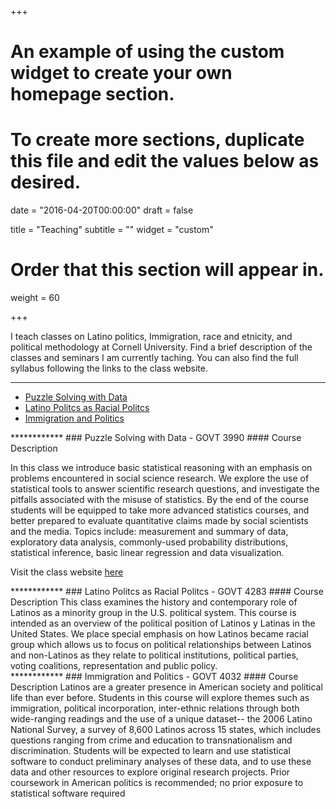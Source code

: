 +++
# An example of using the custom widget to create your own homepage section.
# To create more sections, duplicate this file and edit the values below as desired.

date = "2016-04-20T00:00:00"
draft = false

title = "Teaching"
subtitle = ""
widget = "custom"

# Order that this section will appear in.
weight = 60

+++



I teach classes on Latino politics, Immigration, race and etnicity, and political methodology at Cornell University. Find a brief description of the classes and seminars I am currently taching. You can also find the full syllabus following the links to the class website.


----------------------


<!--
<a href="puzzle.html" class="btn btn-primary btn-lg">Puzzle Solving</a>  <a href="puzzle.html" class="btn btn-primary btn-lg">Office Hours</a> 

<a href="www.sergiogarciarios.com" class="btn btn-primary btn-lg">Latino Politics</a>

<a href="www.sergiogarciarios.com" class="btn btn-primary btn-lg">Immigration and Politics</a>
-->

<ul class="nav nav-tabs">
  <li class="active"><a href="#puzzle" data-toggle="tab" aria-expanded="true">Puzzle Solving with Data</a></li>
  <li class=""><a href="#latino" data-toggle="tab" aria-expanded="false">Latino Politcs as Racial Politcs</a></li>
  <li class=""><a href="#immig" data-toggle="tab" aria-expanded="false">Immigration and Politics</a></li>
</ul>
<div id="myTabContent" class="tab-content">
  <div class="tab-pane fade active in" id="puzzle">
************
### Puzzle Solving with Data - GOVT 3990
#### Course Description
    
In this class  we introduce basic statistical reasoning with an emphasis on problems encountered in social science research. We explore the use of statistical tools to answer scientific research questions, and investigate the pitfalls associated with the misuse of statistics. By the end of the course students will be equipped to take more advanced statistics courses, and better prepared to evaluate quantitative claims made by social scientists and the media. Topics include: measurement and summary of data, exploratory data analysis, commonly-used probability distributions, statistical inference, basic linear regression and data visualization.

Visit the class website [here](http://garciarios.github.io/govt_3990/)
  </div>
  <div class="tab-pane fade" id="latino">
************
### Latino Politcs as Racial Politcs - GOVT 4283    
#### Course Description
This class examines the history and contemporary role of Latinos as a minority group in the U.S. political system. This course is intended as an overview of the political position of Latinos y Latinas in the United States. We place special emphasis on how Latinos became racial group which allows us to focus on political relationships between Latinos and non-Latinos as they relate to political institutions, political parties, voting coalitions, representation and public policy.
  </div>
  <div class="tab-pane fade" id="immig">
************
### Immigration and Politics - GOVT 4032
#### Course Description
Latinos are a greater presence in American society and political life than ever before.   Students in this course will explore themes such as immigration, political incorporation, inter-ethnic relations through both wide-ranging readings and the use of a unique dataset-- the 2006 Latino National Survey, a survey of 8,600 Latinos across 15 states, which includes questions ranging from crime and education to transnationalism and discrimination.  Students will be expected to learn and use statistical software to conduct preliminary analyses of these data, and to use these data and other resources to explore original research projects.  Prior coursework in American politics is recommended; no prior exposure to statistical software required
